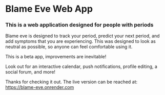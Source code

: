 # Blame Eve Web App

### This is a web application designed for people with periods

Blame eve is designed to track your period, predict your next period, and add symptoms that you are experiencing. 
This was designed to look as neutral as possible, so anyone can feel comfortable using it. 

This is a beta app, improvements are inevitable! 

Look out for an interactive calendar, push notifications, profile editing, a social forum, and more!

Thanks for checking it out. The live version can be reached at: https://blame-eve.onrender.com
